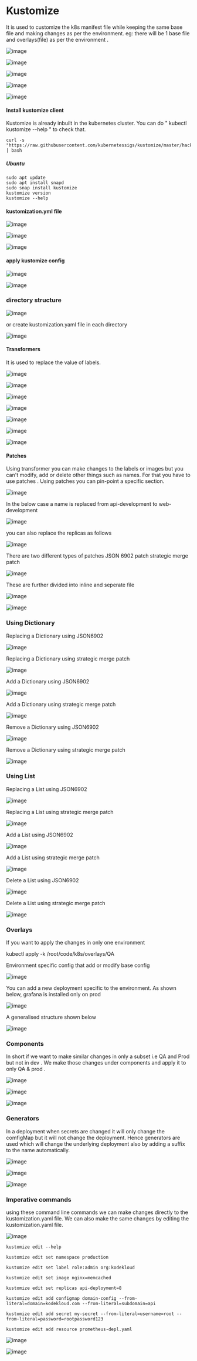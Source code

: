 # Kustomize

It is used to customize the k8s manifest file while keeping the same base file and making changes as per the environment. eg: there will be 1 base file and overlays(file) as per the environment .

![image](https://github.com/user-attachments/assets/0a8ce6f8-aee9-4711-80bf-970238ff05a3)

![image](https://github.com/user-attachments/assets/0c7e3f86-797b-4e5f-9c51-25bd52020d5c)

![image](https://github.com/user-attachments/assets/4472be58-7c02-44c6-91ae-7939feb8dfde)

![image](https://github.com/user-attachments/assets/8de9f378-81af-4e7c-8d09-c1df2b50d64c)

![image](https://github.com/user-attachments/assets/e8acbe9b-57bf-4084-b1d9-d07b0ab0ad1b)

#### Install kustomize client

Kustomize is already inbuilt in the kubernetes cluster. You can do " kubectl kustomize --help " to check that. 

```
curl -s "https://raw.githubusercontent.com/kubernetessigs/kustomize/master/hack/install_kustomize.sh" | bash
```

##### Ubuntu
```
sudo apt update
sudo apt install snapd
sudo snap install kustomize
kustomize version
kustomize --help
```

#### kustomization.yml file

![image](https://github.com/user-attachments/assets/4dfe196c-03bf-489b-86de-fc3c23fb2b1b)

![image](https://github.com/user-attachments/assets/57619e33-23d5-48bc-9fe0-758ee6094643)

![image](https://github.com/user-attachments/assets/757fc9e5-3d1d-448e-b3cf-f96e489bc0fd)

#### apply kustomize config

![image](https://github.com/user-attachments/assets/cb42d86a-694f-4fc6-9179-0e172c218cc5)

![image](https://github.com/user-attachments/assets/04708921-b5a6-4d64-b53f-2e773801cb7e)

### directory structure

![image](https://github.com/user-attachments/assets/aa450eea-ca04-4530-8a44-fbd4142b780f)

or create kustomization.yaml file in each directory

![image](https://github.com/user-attachments/assets/968085f1-8a1b-40da-a784-9898dfc69eab)

#### Transformers
It is used to replace the value of labels. 

![image](https://github.com/user-attachments/assets/613f2c86-c6f6-4751-b92b-a976d6ab82ff)

![image](https://github.com/user-attachments/assets/6c951b20-67e6-46bd-814f-f7c0fc547b32)

![image](https://github.com/user-attachments/assets/1e38e0fc-f925-4c97-9e70-261ef7668632)

![image](https://github.com/user-attachments/assets/984b9c19-9f70-4726-b60e-489430fa61e6)

![image](https://github.com/user-attachments/assets/63c1676e-4c25-4610-8711-38e1694d7161)

![image](https://github.com/user-attachments/assets/438dc360-4002-4bb7-87aa-20115b690e86)

![image](https://github.com/user-attachments/assets/d4081cf7-2923-40ff-babe-d83099b8c378)

#### Patches
Using transformer you can make changes to the labels or images but you can't modify, add or delete other things such as names. For that you have to use patches . Using patches you can pin-point a specific section.

![image](https://github.com/user-attachments/assets/a0f9341c-a183-458e-84c9-f059d699a35c)

In the below case a name is replaced from api-development to web-development

![image](https://github.com/user-attachments/assets/697e17c2-6a0f-4d0e-bbe3-b6bbb609783b)

you can also replace the replicas as follows

![image](https://github.com/user-attachments/assets/d66d92c8-b14c-49e8-8bf6-d930b85075e6)

There are two different types of patches
 JSON 6902 patch
 strategic merge patch

 ![image](https://github.com/user-attachments/assets/38195656-0317-4769-8cd6-6abc6f938e9c)

 These are further divided into inline and seperate file

 ![image](https://github.com/user-attachments/assets/b78109d1-5758-4ca8-b03f-7ff0fe9c78da)

 ![image](https://github.com/user-attachments/assets/b7e8f550-8282-4fb9-b0b0-942283b5145e)

### Using Dictionary

 Replacing a Dictionary using JSON6902

 ![image](https://github.com/user-attachments/assets/a71ac7b8-3f55-4051-b850-1338cfa488b3)

 Replacing a Dictionary using strategic merge patch 

 ![image](https://github.com/user-attachments/assets/11defbe2-c9c3-4b95-8051-1cb1602a3f87)
 
Add a Dictionary using JSON6902

![image](https://github.com/user-attachments/assets/c60151f9-ee77-428d-9352-c7321a01257f)

Add a Dictionary using strategic merge patch

![image](https://github.com/user-attachments/assets/0db26eb2-4b44-4983-bb48-5883c7721bf7)

Remove a Dictionary using JSON6902

![image](https://github.com/user-attachments/assets/71128ef9-7795-47c2-bc8d-e09747e389a7)

Remove a Dictionary using strategic merge patch

![image](https://github.com/user-attachments/assets/faccb906-7fd4-47c4-94f5-1f0671033ad1)

### Using List

Replacing a List using JSON6902

![image](https://github.com/user-attachments/assets/5f460576-9d05-4cc2-b387-0e387407dc49)

Replacing a List using strategic merge patch

![image](https://github.com/user-attachments/assets/abf09d93-1f1c-420d-83e0-57008e5fb845)

Add a List using JSON6902

![image](https://github.com/user-attachments/assets/04cff382-b2a9-414d-a20d-7a8785335c1c)

Add a List using strategic merge patch

![image](https://github.com/user-attachments/assets/b463d3ff-4e50-4d02-a8a4-c8f0801b4276)

Delete a List using JSON6902

![image](https://github.com/user-attachments/assets/6fbf100a-67cd-4a4e-af79-f23f4950fb5e)

Delete a List using strategic merge patch

![image](https://github.com/user-attachments/assets/c5308e27-7a94-44b9-b691-8c9c0356c58d)

### Overlays

If you want to apply the changes in only one environment

kubectl apply -k /root/code/k8s/overlays/QA

Environment specific config that add or modify base config

![image](https://github.com/user-attachments/assets/4cb849e6-362b-4cc7-abb0-854360b3badc)

You can add a new deployment specific to the environment. As shown below, grafana is installed only on prod

![image](https://github.com/user-attachments/assets/80d4c705-49e7-43ca-bcb6-f6e5ceac911a)

A generalised structure shown below

![image](https://github.com/user-attachments/assets/f979df26-0240-470c-94fc-5524e44d2067)

### Components

In short if we want to make similar changes in only a subset i.e QA and Prod but not in dev . We make those changes under components and apply it to only QA & prod .

![image](https://github.com/user-attachments/assets/7274dfae-8a91-474c-bbf6-c63ea754360e)

![image](https://github.com/user-attachments/assets/9393591c-09f2-4f20-af89-8281eb4390dc)

![image](https://github.com/user-attachments/assets/4aab3f65-0ce5-4a18-afbf-3fc19a36d392)

### Generators

In a deployment when secrets are changed it will only change the comfigMap but it will not change the deployment. Hence generators are used which will change the underlying deployment also by adding a suffix to the name automatically.

![image](https://github.com/user-attachments/assets/5dfc4ffc-0534-4164-9879-c0d6c3e0a0d5)

![image](https://github.com/user-attachments/assets/50613b84-862f-41ed-94ef-bfd8a483fb8c)

![image](https://github.com/user-attachments/assets/38d64138-e0da-4706-84da-c998d6355474)

### Imperative commands
using these command line commands we can make changes directly to the kustomization.yaml file. We can also make the same changes by editing the kustomization.yaml file.

![image](https://github.com/user-attachments/assets/7bcd7f0e-c624-4a59-b487-ec595796cd33)

```
kustomize edit --help

kustomize edit set namespace production  

kustomize edit set label role:admin org:kodekloud

kustomize edit set image nginx=memcached

kustomize edit set replicas api-deployment=8

kustomize edit add configmap domain-config --from-literal=domain=kodekloud.com --from-literal=subdomain=api

kustomize edit add secret my-secret --from-literal=username=root --from-literal=password=rootpassword123

kustomize edit add resource prometheus-depl.yaml
```

![image](https://github.com/user-attachments/assets/8768cc23-4890-4f92-b24e-382cf016726c)

![image](https://github.com/user-attachments/assets/6df2de12-5f39-4c3f-a06b-1f6c52e7a69e)








